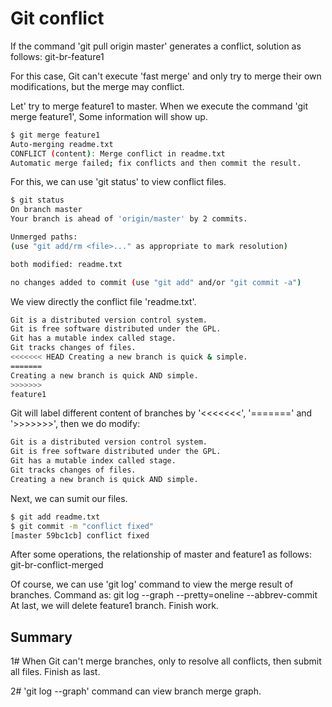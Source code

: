 # Git conflict

If the command 'git pull origin master' generates a conflict, solution as follows:
git-br-feature1

For this case, Git can't execute 'fast merge' and only try to merge their own modifications, but the merge may conflict.

Let' try to merge feature1 to master. When we execute the command 'git merge feature1', Some information will show up.
```bash
$ git merge feature1
Auto-merging readme.txt
CONFLICT (content): Merge conflict in readme.txt
Automatic merge failed; fix conflicts and then commit the result.
```


For this, we can use 'git status' to view conflict files.
```bash
$ git status
On branch master
Your branch is ahead of 'origin/master' by 2 commits.

Unmerged paths:
(use "git add/rm <file>..." as appropriate to mark resolution)

both modified: readme.txt

no changes added to commit (use "git add" and/or "git commit -a")
```


We view directly the conflict file 'readme.txt'.
```bash
Git is a distributed version control system.
Git is free software distributed under the GPL.
Git has a mutable index called stage.
Git tracks changes of files.
<<<<<<< HEAD Creating a new branch is quick & simple. 
======= 
Creating a new branch is quick AND simple. 
>>>>>>> 
feature1
```


Git will label different content of branches by '<<<<<<<', '=======' and '>>>>>>>', then we do modify:
```bash
Git is a distributed version control system.
Git is free software distributed under the GPL.
Git has a mutable index called stage.
Git tracks changes of files.
Creating a new branch is quick AND simple.
```


Next, we can sumit our files.
```bash
$ git add readme.txt 
$ git commit -m "conflict fixed"
[master 59bc1cb] conflict fixed
```

After some operations, the relationship of master and feature1 as follows:
git-br-conflict-merged

Of course, we can use 'git log' command to view the merge result of branches.
Command as: git log --graph --pretty=oneline --abbrev-commit
At last, we will delete feature1 branch.
Finish work.

## Summary
1#  When Git can't merge branches,  only to resolve all conflicts, then submit all files. Finish as last.

2#  'git log --graph' command can view branch merge graph.